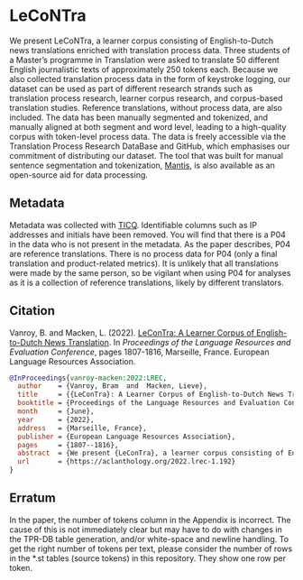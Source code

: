 # LeCoNTra

We present LeCoNTra, a learner corpus consisting of English-to-Dutch news translations enriched with translation process data. Three students of a Master’s programme in Translation were asked to translate 50 different English journalistic texts of approximately 250 tokens each. Because we also collected translation process data in the form of keystroke logging, our dataset can be used as part of different research strands such as translation process research, learner corpus research, and corpus-based translation studies. Reference translations, without process data, are also included. The data has been manually segmented and tokenized, and manually aligned at both segment and word level, leading to a high-quality corpus with token-level process data. The data is freely accessible via the Translation Process Research DataBase and GitHub, which emphasises our commitment of distributing our dataset. The tool that was built for manual sentence segmentation and tokenization, [Mantis](https://github.com/BramVanroy/mantis), is also available as an open-source aid for data processing.


## Metadata

Metadata was collected with [TICQ](https://traco.uni-mainz.de/ticq/). Identifiable columns such as IP addresses and initials have been removed. You will find that there is a P04 in the data who is not present in the metadata. As the paper describes, P04 are reference translations. There is no process data for P04 (only a final translation and product-related metrics). It is unlikely that all translations were made by the same person, so be vigilant when using P04 for analyses as it is a collection of reference translations, likely by different translators.

## Citation

Vanroy, B. and Macken, L. (2022). [LeConTra: A Learner Corpus of English-to-Dutch News Translation](https://aclanthology.org/2022.lrec-1.192). In *Proceedings of the Language Resources and Evaluation Conference*, pages 1807-1816, Marseille, France. European Language Resources Association.

```bibtex
@InProceedings{vanroy-macken:2022:LREC,
  author    = {Vanroy, Bram  and  Macken, Lieve},
  title     = {{LeConTra}: A Learner Corpus of English-to-Dutch News Translation},
  booktitle = {Proceedings of the Language Resources and Evaluation Conference},
  month     = {June},
  year      = {2022},
  address   = {Marseille, France},
  publisher = {European Language Resources Association},
  pages     = {1807--1816},
  abstract  = {We present {LeConTra}, a learner corpus consisting of English-to-Dutch news translations enriched with translation process data. Three students of a Master's programme in Translation were asked to translate 50 different English journalistic texts of approximately 250 tokens each. Because we also collected translation process data in the form of keystroke logging, our dataset can be used as part of different research strands such as translation process research, learner corpus research, and corpus-based translation studies. Reference translations, without process data, are also included. The data has been manually segmented and tokenized, and manually aligned at both segment and word level, leading to a high-quality corpus with token-level process data. The data is freely accessible via the Translation Process Research DataBase, which emphasises our commitment of distributing our dataset. The tool that was built for manual sentence segmentation and tokenization, Mantis, is also available as an open-source aid for data processing.},
  url       = {https://aclanthology.org/2022.lrec-1.192}
}

```

## Erratum

In the paper, the number of tokens column in the Appendix is incorrect. The cause of this is not immediately clear but may have to do with changes in the TPR-DB table generation, and/or white-space and newline handling. To get the right number of tokens per text, please consider the number of rows in the *.st tables (source tokens) in this repository. They show one row per token.
